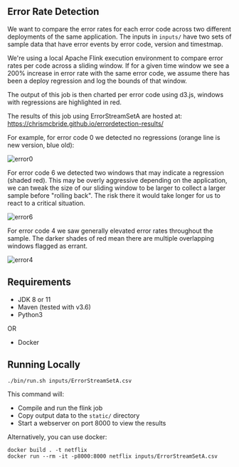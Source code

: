 ## Error Rate Detection

We want to compare the error rates for each error code across two different deployments of the same application.
The inputs in `inputs/` have two sets of sample data that have error events by error code, version and timestmap.

We're using a local Apache Flink execution environment to compare error rates per code across a sliding window.
If for a given time window we see a 200% increase in error rate with the same error code, we assume there has been a
deploy regression and log the bounds of that window.

The output of this job is then charted per error code using d3.js, windows with regressions are highlighted in red.

The results of this job using ErrorStreamSetA are hosted at:
https://chrismcbride.github.io/errordetection-results/

For example, for error code 0 we detected no regressions (orange line is new version, blue old):

![error0](https://chrismcbride.github.io/errordetection-results/screenshots/no-error.png)

For error code 6 we detected two windows that may indicate a regression (shaded red). This may be overly aggressive
depending on the application, we can tweak the size of our sliding window to be larger to collect a larger sample
before "rolling back". The risk there it would take longer for us to react to a critical situation.

![error6](https://chrismcbride.github.io/errordetection-results/screenshots/error6.png)

For error code 4 we saw generally elevated error rates throughout the sample. The darker shades of red mean there are
multiple overlapping windows flagged as errant.

![error4](https://chrismcbride.github.io/errordetection-results/screenshots/error4.png)


## Requirements

* JDK 8 or 11
* Maven (tested with v3.6)
* Python3

OR

* Docker

## Running Locally

`./bin/run.sh inputs/ErrorStreamSetA.csv`

This command will:
* Compile and run the flink job
* Copy output data to the `static/` directory
* Start a webserver on port 8000 to view the results 
  
Alternatively, you can use docker:

```
docker build . -t netflix
docker run --rm -it -p8000:8000 netflix inputs/ErrorStreamSetA.csv
```

